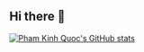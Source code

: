 ## Hi there 👋

[![Pham Kinh Quoc's GitHub stats](https://github-readme-stats.vercel.app/api?username=phamkinhquoc2002)](https://github.com/phamkinhquoc2002/github-readme-stats)
